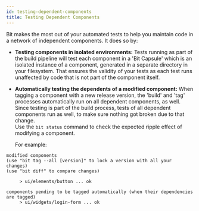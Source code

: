 ```yaml
---
id: testing-dependent-components
title: Testing Dependent Components
---
```


Bit makes the most out of your automated tests to help you maintain code in a network of independent components. It does so by:

- **Testing components in isolated environments:**
  Tests running as part of the build pipeline will test each component in a 'Bit Capsule' which is
  an isolated instance of a component, generated in a separate directory in your filesystem.
  That ensures the validity of your tests as each test runs unaffected by code that is not part of the component itself.

- **Automatically testing the dependents of a modified component:**
  When tagging a component with a new release version, the 'build' and 'tag' processes automatically run on all dependent components, as well.
  Since testing is part of the build process, tests of all dependent components run as well, to make sure nothing got broken due to that change.  
  Use the `bit status` command to check the expected ripple effect of modifying a component.

  For example:

```
modified components
(use "bit tag --all [version]" to lock a version with all your changes)
(use "bit diff" to compare changes)

     > ui/elements/button ... ok

components pending to be tagged automatically (when their dependencies are tagged)
     > ui/widgets/login-form ... ok
```